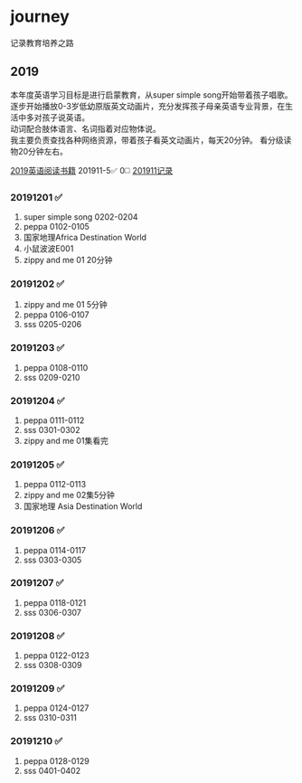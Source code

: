 # journey
记录教育培养之路
## 2019
本年度英语学习目标是进行启蒙教育，从super simple song开始带着孩子唱歌。  
逐步开始播放0-3岁低幼原版英文动画片，充分发挥孩子母亲英语专业背景，在生活中多对孩子说英语。  
动词配合肢体语言、名词指着对应物体说。  
我主要负责查找各种网络资源，带着孩子看英文动画片，每天20分钟。
看分级读物20分钟左右。  


[2019英语阅读书籍](book/2019/english/list.md)
201911-5:white_check_mark: 0:white_medium_square:  [201911记录](book/2019/201911/record.md) 
### 20191201  :white_check_mark:
1. super simple song 0202-0204
2. peppa 0102-0105
3. 国家地理Africa  Destination World
4. 小鼠波波E001
5. zippy and me 01 20分钟
### 20191202  :white_check_mark:
1. zippy and me 01 5分钟
2. peppa 0106-0107
3. sss 0205-0206
### 20191203  :white_check_mark:
1. peppa 0108-0110
2. sss 0209-0210
### 20191204  :white_check_mark:
1. peppa 0111-0112
2. sss 0301-0302
3. zippy and me 01集看完

### 20191205  :white_check_mark:
1. peppa 0112-0113
2. zippy and me 02集5分钟
3. 国家地理 Asia  Destination World

### 20191206  :white_check_mark:
1. peppa 0114-0117
2. sss 0303-0305

### 20191207  :white_check_mark:
1. peppa 0118-0121
2. sss 0306-0307

### 20191208  :white_check_mark:
1. peppa 0122-0123
2. sss 0308-0309

### 20191209  :white_check_mark:
1. peppa 0124-0127
2. sss 0310-0311

### 20191210  :white_check_mark:
1. peppa 0128-0129
2. sss 0401-0402
